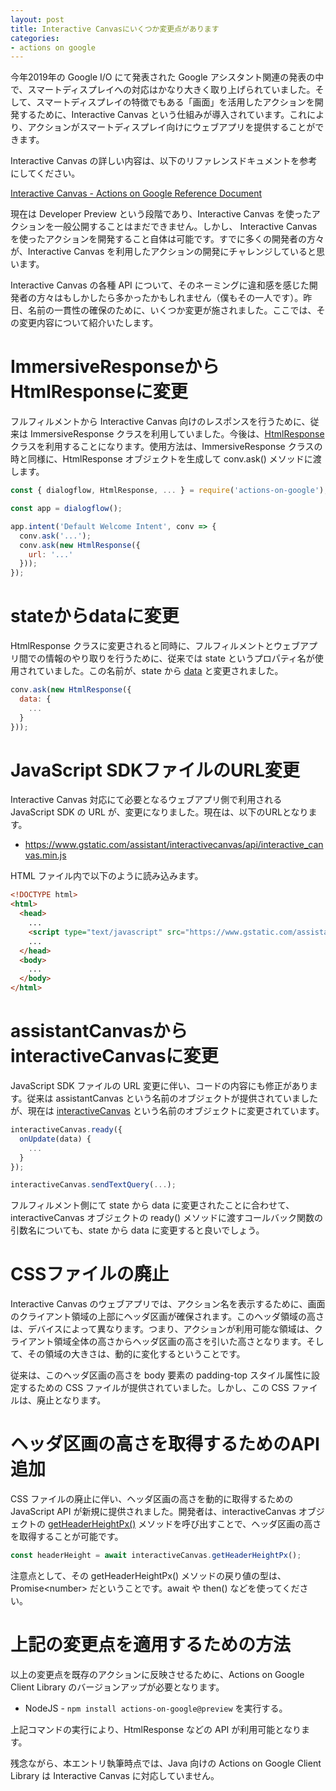 ```yaml
---
layout: post
title: Interactive Canvasにいくつか変更点があります
categories:
- actions on google
---
```


今年2019年の Google I/O にて発表された Google アシスタント関連の発表の中で、スマートディスプレイへの対応はかなり大きく取り上げられていました。そして、スマートディスプレイの特徴でもある「画面」を活用したアクションを開発するために、Interactive Canvas という仕組みが導入されています。これにより、アクションがスマートディスプレイ向けにウェブアプリを提供することができます。

Interactive Canvas の詳しい内容は、以下のリファレンスドキュメントを参考にしてください。

[Interactive Canvas - Actions on Google Reference Document](https://developers.google.com/actions/interactivecanvas/)

現在は Developer Preview という段階であり、Interactive Canvas を使ったアクションを一般公開することはまだできません。しかし、 Interactive Canvas を使ったアクションを開発すること自体は可能です。すでに多くの開発者の方々が、Interactive Canvas を利用したアクションの開発にチャレンジしていると思います。

Interactive Canvas の各種 API について、そのネーミングに違和感を感じた開発者の方々はもしかしたら多かったかもしれません（僕もその一人です）。昨日、名前の一貫性の確保のために、いくつか変更が施されました。ここでは、その変更内容について紹介いたします。

# ImmersiveResponseからHtmlResponseに変更

フルフィルメントから Interactive Canvas 向けのレスポンスを行うために、従来は ImmersiveResponse クラスを利用していました。今後は、[HtmlResponse](https://actions-on-google.github.io/actions-on-google-nodejs/2.9.1-preview.1/classes/_service_actionssdk_conversation_response_html_.htmlresponse.html) クラスを利用することになります。使用方法は、ImmersiveResponse クラスの時と同様に、HtmlResponse オブジェクトを生成して conv.ask() メソッドに渡します。

```js
const { dialogflow, HtmlResponse, ... } = require('actions-on-google');

const app = dialogflow();

app.intent('Default Welcome Intent', conv => {
  conv.ask('...');
  conv.ask(new HtmlResponse({
    url: '...'
  }));
});
```

# stateからdataに変更

HtmlResponse クラスに変更されると同時に、フルフィルメントとウェブアプリ間での情報のやり取りを行うために、従来では state というプロパティ名が使用されていました。この名前が、state から [data](https://actions-on-google.github.io/actions-on-google-nodejs/2.9.1-preview.1/classes/_service_actionssdk_conversation_response_html_.htmlresponse.html#data) と変更されました。

```js
conv.ask(new HtmlResponse({
  data: {
    ...
  }
}));
```

# JavaScript SDKファイルのURL変更

Interactive Canvas 対応にて必要となるウェブアプリ側で利用される JavaScript SDK の URL が、変更になりました。現在は、以下のURLとなります。

* https://www.gstatic.com/assistant/interactivecanvas/api/interactive_canvas.min.js

HTML ファイル内で以下のように読み込みます。

```html
<!DOCTYPE html>
<html>
  <head>
    ...
    <script type="text/javascript" src="https://www.gstatic.com/assistant/interactivecanvas/api/interactive_canvas.min.js"></script>
    ...
  </head>
  <body>
    ...
  </body>
</html>
```

# assistantCanvasからinteractiveCanvasに変更

JavaScript SDK ファイルの URL 変更に伴い、コードの内容にも修正があります。従来は assistantCanvas という名前のオブジェクトが提供されていましたが、現在は [interactiveCanvas](https://developers.google.com/actions/interactivecanvas/reference/interactivecanvas) という名前のオブジェクトに変更されています。

```js
interactiveCanvas.ready({
  onUpdate(data) {
    ...
  }
});

interactiveCanvas.sendTextQuery(...);
```

フルフィルメント側にて state から data に変更されたことに合わせて、interactiveCanvas オブジェクトの ready() メソッドに渡すコールバック関数の引数名についても、state から data に変更すると良いでしょう。

# CSSファイルの廃止

Interactive Canvas のウェブアプリでは、アクション名を表示するために、画面のクライアント領域の上部にヘッダ区画が確保されます。このヘッダ領域の高さは、デバイスによって異なります。つまり、アクションが利用可能な領域は、クライアント領域全体の高さからヘッダ区画の高さを引いた高さとなります。そして、その領域の大きさは、動的に変化するということです。

従来は、このヘッダ区画の高さを body 要素の padding-top スタイル属性に設定するための CSS ファイルが提供されていました。しかし、この CSS ファイルは、廃止となります。

# ヘッダ区画の高さを取得するためのAPI追加

CSS ファイルの廃止に伴い、ヘッダ区画の高さを動的に取得するための JavaScript API が新規に提供されました。開発者は、interactiveCanvas オブジェクトの [getHeaderHeightPx()](https://developers.google.com/actions/interactivecanvas/reference/interactivecanvas#getheaderheightpx) メソッドを呼び出すことで、ヘッダ区画の高さを取得することが可能です。

```js
const headerHeight = await interactiveCanvas.getHeaderHeightPx();
```

注意点として、その getHeaderHeightPx() メソッドの戻り値の型は、Promise&lt;number&gt; だということです。await や then() などを使ってください。 

# 上記の変更点を適用するための方法

以上の変更点を既存のアクションに反映させるために、Actions on Google Client Library のバージョンアップが必要となります。

* NodeJS - `npm install actions-on-google@preview` を実行する。

上記コマンドの実行により、HtmlResponse などの API が利用可能となります。

残念ながら、本エントリ執筆時点では、Java 向けの Actions on Google Client Library は Interactive Canvas に対応していません。
